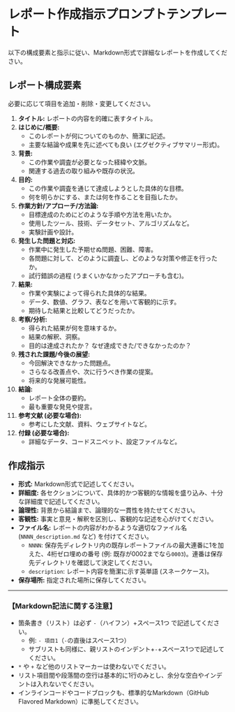 # レポート作成指示プロンプトテンプレート

以下の構成要素と指示に従い、Markdown形式で詳細なレポートを作成してください。

## レポート構成要素

必要に応じて項目を追加・削除・変更してください。

1.  **タイトル:** レポートの内容を的確に表すタイトル。
2.  **はじめに/概要:**
    - このレポートが何についてのものか、簡潔に記述。
    - 主要な結論や成果を先に述べても良い (エグゼクティブサマリー形式)。
3.  **背景:**
    - この作業や調査が必要となった経緯や文脈。
    - 関連する過去の取り組みや既存の状況。
4.  **目的:**
    - この作業や調査を通じて達成しようとした具体的な目標。
    - 何を明らかにする、または何を作ることを目指したか。
5.  **作業方針/アプローチ/方法論:**
    - 目標達成のためにどのような手順や方法を用いたか。
    - 使用したツール、技術、データセット、アルゴリズムなど。
    - 実験計画や設計。
6.  **発生した問題と対応:**
    - 作業中に発生した予期せぬ問題、困難、障害。
    - 各問題に対して、どのように調査し、どのような対策や修正を行ったか。
    - 試行錯誤の過程 (うまくいかなかったアプローチも含む)。
7.  **結果:**
    - 作業や実験によって得られた具体的な結果。
    - データ、数値、グラフ、表などを用いて客観的に示す。
    - 期待した結果と比較してどうだったか。
8.  **考察/分析:**
    - 得られた結果が何を意味するか。
    - 結果の解釈、洞察。
    - 目的は達成されたか？ なぜ達成できた/できなかったのか？
9.  **残された課題/今後の展望:**
    - 今回解決できなかった問題点。
    - さらなる改善点や、次に行うべき作業の提案。
    - 将来的な発展可能性。
10. **結論:**
    - レポート全体の要約。
    - 最も重要な発見や提言。
11. **参考文献 (必要な場合):**
    - 参考にした文献、資料、ウェブサイトなど。
12. **付録 (必要な場合):**
    - 詳細なデータ、コードスニペット、設定ファイルなど。

## 作成指示

- **形式:** Markdown形式で記述してください。
- **詳細度:** 各セクションについて、具体的かつ客観的な情報を盛り込み、十分な詳細度で記述してください。
- **論理性:** 背景から結論まで、論理的な一貫性を持たせてください。
- **客観性:** 事実と意見・解釈を区別し、客観的な記述を心がけてください。
- **ファイル名:** レポートの内容がわかるような適切なファイル名 (`NNNN_description.md` など) を付けてください。
    - `NNNN`: 保存先ディレクトリ内の既存レポートファイルの最大連番に1を加えた、4桁ゼロ埋めの番号 (例: 既存が0002までなら`0003`)。連番は保存先ディレクトリを確認して決定してください。
    - `description`: レポート内容を簡潔に示す英単語 (スネークケース)。
- **保存場所:** 指定された場所に保存してください。

---

### 【Markdown記法に関する注意】
- 箇条書き（リスト）は必ず `-`（ハイフン）+スペース1つ で記述してください。
    - 例: `- 項目1`（`-`の直後はスペース1つ）
    - サブリストも同様に、親リストのインデント+`-`+スペース1つで記述してください。
- `*` や `+` など他のリストマーカーは使わないでください。
- リスト項目間や段落間の空行は基本的に1行のみとし、余分な空白やインデントは入れないでください。
- インラインコードやコードブロックも、標準的なMarkdown（GitHub Flavored Markdown）に準拠してください。
